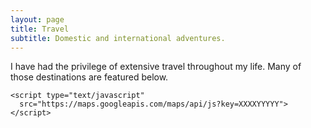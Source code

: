 ```yaml
---
layout: page
title: Travel
subtitle: Domestic and international adventures.
---
```


I have had the privilege of extensive travel throughout my life. Many of those destinations are featured below.

<!-- Google Maps, use https so outer https page can access -->



  <div class="mapsize border" id="map"></div>

  <p id="map_details"></p>

  
    <script type="text/javascript"
      src="https://maps.googleapis.com/maps/api/js?key=XXXXYYYYY">
    </script>
  

  <!-- This file is included separately because it changes often and we want
       changes in the file modification time to cause a client cache flush. -->
  <script src="/main/cities/geo_locations.js" type="text/javascript"></script>
  <script src="/main/js/geo/geo.js" type="text/javascript"></script>
